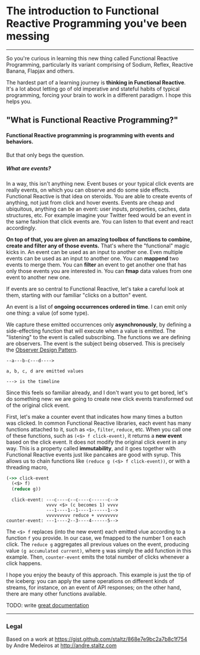 # The introduction to Functional Reactive Programming you've been messing

---

So you're curious in learning this new thing called Functional Reactive Programming, particularly its variant comprising of Sodium, Reflex, Reactive Banana, Flapjax and others.

The hardest part of a learning journey is **thinking in Functional Reactive**.  It's a lot about letting go of old imperative and stateful habits of typical programming, forcing your brain to work in a different paradigm.  I hope this helps you.

## "What is Functional Reactive Programming?"

#### Functional Reactive programming is programming with events and behaviors.

But that only begs the question.

##### What are events?

In a way, this isn't anything new.  Event buses or your typical click events are really events, on which you can observe and do some side effects.  Functional Reactive is that idea on steroids.  You are able to create events of anything, not just from click and hover events.  Events are cheap and ubiquitous, anything can be an event: user inputs, properties, caches, data structures, etc.  For example imagine your Twitter feed would be an event in the same fashion that click events are.  You can listen to that event and react accordingly.

**On top of that, you are given an amazing toolbox of functions to combine, create and filter any of those events.**  That's where the "functional" magic kicks in.  An event can be used as an input to another one.  Even multiple events can be used as an input to another one.  You can __mappend__ two events to merge them.  You can __filter__ an event to get another one that has only those events you are interested in.  You can __fmap__ data values from one event to another new one.

If events are so central to Functional Reactive, let's take a careful look at them, starting with our familiar "clicks on a button" event.

<!--TODO add a diagram-->
An event is a list of **ongoing occurrences ordered in time**.  I can emit only one thing: a value (of some type).

We capture these emitted occurrences only **asynchronously**, by defining a side-effecting function that will execute when a value is emitted.  The "listening" to the event is called subscribing.  The functions we are defining are observers.  The event is the subject being observed.  This is precisely the [Observer Design Pattern](https://en.wikipedia.org/wiki/Observer_pattern).

```
--a---b-c---d---->

a, b, c, d are emitted values

---> is the timeline
```

Since this feels so familiar already, and I don't want you to get bored, let's do something new: we are going to create new click events transformed out of the original click event.

First, let's make a counter event that indicates how many times a button was clicked.  In common Functional Reactive libraries, each event has many functions attached to it, such as `<$>`, `filter`, `reduce`, etc.  When you call one of these functions, such as `(<$> f click-event)`, it returns a **new event** based on the click event.  It does not modify the original click event in any way.  This is a property called **immutability**, and it goes together with Functional Reactive events just like pancakes are good with syrup.  This allows us to chain functions like `(reduce g (<$> f click-event))`, or with a threading macro,

```clojure
(->> click-event
  (<$> f)
  (reduce g))
```

```
  click-event: ---c----c--c----c------c-->
               vvvv <$> (c becomes 1) vvvv
               ---1----1--1----1------1-->
               vvvvvvvvv reduce + vvvvvvvv
counter-event: ---1----2--3----4------5-->
```

The `<$> f` replaces (into the new event) each emitted vlue according to a function `f` you provide.  In our case, we fmapped to the number 1 on each click.  The `reduce g` aggregates all previous values on the event, producing value `(g accumulated current)`, where `g` was simply the add function in this example.  Then, `counter-event` emits the total number of clicks whenever a click happens.

I hope you enjoy the beauty of this approach.  This example is just the tip of the iceberg: you can apply the same operations on different kinds of streams, for instance, on an event of API responses; on the other hand, there are many other functions available.

TODO: write [great documentation](http://jacobian.org/writing/what-to-write/)

---

### Legal
Based on a work at https://gist.github.com/staltz/868e7e9bc2a7b8c1f754 by Andre Medeiros at http://andre.staltz.com
